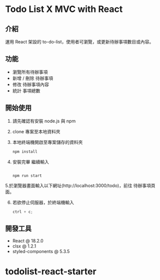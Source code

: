 # Todo List X MVC with React

## 介紹

運用 React 架設的 to-do-list，使用者可瀏覽，或更新待辦事項數目或內容。

## 功能

- 瀏覽所有待辦事項
- 新增 / 刪除 待辦事項
- 修改 待辦事項內容
- 統計 事項總數

## 開始使用

1. 請先確認有安裝 node.js 與 npm
2. clone 專案至本地資料夾
3. 本地終端機開啟至專案儲存的資料夾

   ```jsx
   npm install
   ```

4. 安裝完畢 繼續輸入

   ```

   npm run start
   ```

5.於瀏覽器畫面輸入以下網址(http://localhost:3000/todo)，前往 待辦事項頁面。

6. 若欲停止伺服器，於終端機輸入

   ```jsx
   ctrl + c;
   ```

## 開發工具

- React @ 18.2.0
- clsx @ 1.2.1
- styled-components @ 5.3.5

# todolist-react-starter
